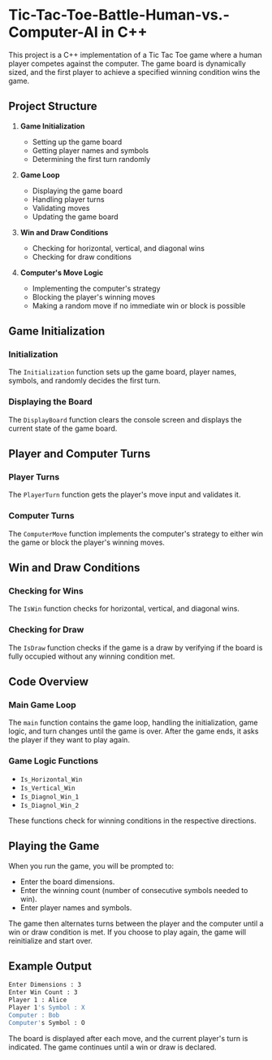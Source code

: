 # Tic-Tac-Toe-Battle-Human-vs.-Computer-AI in C++

This project is a C++ implementation of a Tic Tac Toe game where a human player competes against the computer. The game board is dynamically sized, and the first player to achieve a specified winning condition wins the game.

## Project Structure

1. **Game Initialization**
    - Setting up the game board
    - Getting player names and symbols
    - Determining the first turn randomly

2. **Game Loop**
    - Displaying the game board
    - Handling player turns
    - Validating moves
    - Updating the game board

3. **Win and Draw Conditions**
    - Checking for horizontal, vertical, and diagonal wins
    - Checking for draw conditions

4. **Computer's Move Logic**
    - Implementing the computer's strategy
    - Blocking the player's winning moves
    - Making a random move if no immediate win or block is possible

## Game Initialization

### Initialization

The `Initialization` function sets up the game board, player names, symbols, and randomly decides the first turn.

### Displaying the Board

The `DisplayBoard` function clears the console screen and displays the current state of the game board.

## Player and Computer Turns

### Player Turns

The `PlayerTurn` function gets the player's move input and validates it.

### Computer Turns

The `ComputerMove` function implements the computer's strategy to either win the game or block the player's winning moves.

## Win and Draw Conditions

### Checking for Wins

The `IsWin` function checks for horizontal, vertical, and diagonal wins.

### Checking for Draw

The `IsDraw` function checks if the game is a draw by verifying if the board is fully occupied without any winning condition met.

## Code Overview

### Main Game Loop

The `main` function contains the game loop, handling the initialization, game logic, and turn changes until the game is over. After the game ends, it asks the player if they want to play again.

### Game Logic Functions

- `Is_Horizontal_Win`
- `Is_Vertical_Win`
- `Is_Diagnol_Win_1`
- `Is_Diagnol_Win_2`

These functions check for winning conditions in the respective directions.

## Playing the Game

When you run the game, you will be prompted to:
- Enter the board dimensions.
- Enter the winning count (number of consecutive symbols needed to win).
- Enter player names and symbols.

The game then alternates turns between the player and the computer until a win or draw condition is met. If you choose to play again, the game will reinitialize and start over.

## Example Output

```sh
Enter Dimensions : 3
Enter Win Count : 3
Player 1 : Alice
Player 1's Symbol : X
Computer : Bob
Computer's Symbol : O
```

The board is displayed after each move, and the current player's turn is indicated. The game continues until a win or draw is declared.

